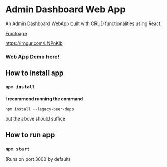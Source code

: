 # Admin Dashboard Web App


An Admin Dashboard WebApp built with CRUD functionalities using React.

[Frontpage](https://imgur.com/U5HE3YK)

https://imgur.com/LNPnKlb





### [Web App Demo here!](https://react-admin-dashboard-crud.vercel.app/ecommerce)





## How to install app

### `npm install`



#### I recommend running the command 

`npm install --legacy-peer-deps`  

but the above should suffice

## How to run app

### `npm start`

(Runs on port 3000 by default)

